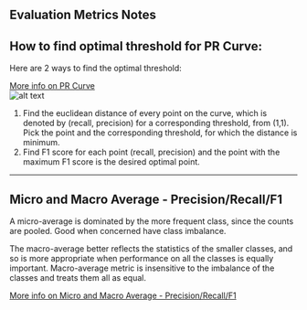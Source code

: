 ## Evaluation Metrics Notes

## How to find optimal threshold for PR Curve:
Here are 2 ways to find the optimal threshold:

[More info on PR Curve](https://analyticsindiamag.com/complete-guide-to-understanding-precision-and-recall-curves/)    
![alt text](https://lh5.googleusercontent.com/i01nrezxO9CJc4Jh3v9r1soCzCwAkk4R_g4WCH81CgsF0332e1wuapNU7d7CkhpC_8V2DxXIJPI5fHSUeTE7ziDwGeX56wcZWvzyflcBKOYCPAaONuhUvNjmhTW0Yp_devijiNfJ)


1. Find the euclidean distance of every point on the curve, which is denoted by (recall, precision) for a corresponding threshold, from (1,1). Pick the point and the corresponding threshold, for which the distance is minimum.
2. Find F1 score for each point (recall, precision) and the point with the maximum F1 score is the desired optimal point.


---

## Micro and Macro Average - Precision/Recall/F1

A micro-average is dominated by the more frequent class, since the counts are pooled. Good when concerned have class imbalance.

The macro-average better reflects the statistics of the smaller classes, and so is more appropriate when performance on all the classes is equally important. Macro-average metric is insensitive to the imbalance of the classes and treats them all as equal.

[More info on Micro and Macro Average - Precision/Recall/F1](https://androidkt.com/micro-macro-averages-for-imbalance-multiclass-classification/) 
